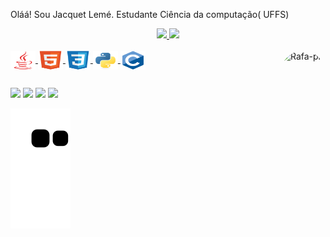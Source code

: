 Oláá! Sou Jacquet Lemé.
Estudante Ciência da computação( UFFS) 

<div align="center">
  <a href="https://github.com/Jacquet12">
  <img height="180em" src="https://github-readme-stats.vercel.app/api?username=Jacquet12&show_icons=true&theme=dracula&include_all_commits=true&count_private=True"/>
  <img height="180em" src="https://github-readme-stats.vercel.app/api/top-langs/?username=Jacquet12&layout=compact&langs_count=7&theme=dracula"/>
</div>

<div style="display: inline_block"><br>
  <img align="center" alt="Rafa-Js" height="30" width="40" src="https://raw.githubusercontent.com/devicons/devicon/master/icons/java/java-plain.svg">
  <img align="center" alt="Rafa-HTML" height="30" width="40" src="https://raw.githubusercontent.com/devicons/devicon/master/icons/html5/html5-original.svg">
  <img align="center" alt="Rafa-CSS" height="30" width="40" src="https://raw.githubusercontent.com/devicons/devicon/master/icons/css3/css3-original.svg">
  <img align="center" alt="Rafa-Python" height="30" width="40" src="https://raw.githubusercontent.com/devicons/devicon/master/icons/python/python-original.svg">
  <img align="center" alt="Rafa-C" height="30" width="40" src="https://raw.githubusercontent.com/devicons/devicon/master/icons/c/c-original.svg"> 
  <img align="right" alt="Rafa-pic" height="150" style="border-radius:50px;" src="https://www.interris.it/wp-content/uploads/2020/02/img800-colombini-cisl-vi-spiego-i-pro-e-i-contro-dell-innovazione-tecnologica-151150.jpg">
</div>
  
  ##
  <div>
   <a href="https://youtu.be/fkOSTXA1dQA" target="_blank"><img src="https://img.shields.io/badge/YouTube-FF0000?style=for-the-badge&logo=youtube&logoColor=white" target="_blank"></a>
  <a href="https://www.instagram.com/lemejacquet/" target="_blank"><img src="https://img.shields.io/badge/-Instagram-%23E4405F?style=for-the-badge&logo=instagram&logoColor=white" target="_blank"></a>
  <a href = "mailto:contatojacquetleme2021@gmail.com"><img src="https://img.shields.io/badge/-Gmail-%23333?style=for-the-badge&logo=gmail&logoColor=white" target="_blank"></a>
  <a href="https://www.linkedin.com/in/jacquet-leme-ab7120231" target="_blank"><img src="https://img.shields.io/badge/-LinkedIn-%230077B5?style=for-the-badge&logo=linkedin&logoColor=white" target="_blank"></a> 
  
  ![Snake animation](https://github.com/Jacquet12/SNAKE/blob/output/github-contribution-grid-snake.svg)
  
  
  
  </div>
